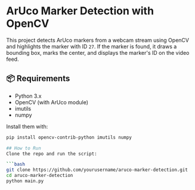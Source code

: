 # ArUco Marker Detection with OpenCV

This project detects ArUco markers from a webcam stream using OpenCV and highlights the marker with ID `27`. If the marker is found, it draws a bounding box, marks the center, and displays the marker's ID on the video feed.

## 📦 Requirements

- Python 3.x
- OpenCV (with ArUco module)
- imutils
- numpy

Install them with:

```bash
pip install opencv-contrib-python imutils numpy

## How to Run
Clone the repo and run the script:

```bash
git clone https://github.com/yourusername/aruco-marker-detection.git
cd aruco-marker-detection
python main.py
